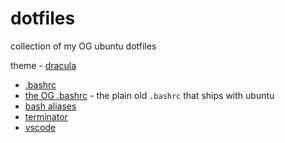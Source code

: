 # dotfiles

collection of my OG ubuntu dotfiles

theme - [dracula](https://draculatheme.com)

* [.bashrc](.bashrc)
* [the OG .bashrc](.bashrc.bak) - the plain old `.bashrc` that ships with ubuntu
* [bash aliases](.bash_aliases)
* [terminator](.config/terminator/config)
* [vscode](.config/Code/User/settings.json)
